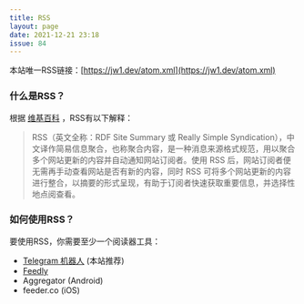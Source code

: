 ```yaml
---
title: RSS 
layout: page 
date: 2021-12-21 23:18
issue: 84
---
```


本站唯一RSS链接：[https://jw1.dev/atom.xml](https://jw1.dev/atom.xml)

### 什么是RSS？

根据 [维基百科](https://zh.wikipedia.org/wiki/RSS) ，RSS有以下解释：

> RSS（英文全称：RDF Site Summary 或 Really Simple Syndication），中文译作简易信息聚合，也称聚合内容，是一种消息来源格式规范，用以聚合多个网站更新的内容并自动通知网站订阅者。使用 RSS 后，网站订阅者便无需再手动查看网站是否有新的内容，同时 RSS 可将多个网站更新的内容进行整合，以摘要的形式呈现，有助于订阅者快速获取重要信息，并选择性地点阅查看。

### 如何使用RSS？

要使用RSS，你需要至少一个阅读器工具：

- [Telegram 机器人](https://t.me/rss2tg_bot) (本站推荐)
- [Feedly](https://feedly.com/)
- Aggregator (Android)
- feeder.co (iOS)
